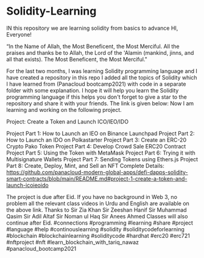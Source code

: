 # Solidity-Learning
IN this repository we are learning solidity from basics to advance
HI, Everyone! 

“In the Name of Allah, the Most Beneficent, the Most Merciful. All the praises and thanks be to Allah, the Lord of the 'Alamin (mankind, jinns, and all that exists). The Most Beneficent, the Most Merciful."

For the last two months, I was learning Solidity programming language and I have created a repository in this repo I added all the topics of Solidity which I have learned from (Panacloud bootcamp2021) with code in a separate folder with some explanation. I hope it will help you learn the Solidity programming language if this helps you don't forget to give a star to the repository and share it with your friends. The link is given below:
Now I am learning and working on the following project.

Project: Create a Token and Launch ICO/IEO/IDO

Project Part 1: How to Launch an IEO on Binance Launchpad
Project Part 2: How to Launch an IDO on Polkastarter
Project Part 3: Create an ERC-20 Crypto Pako Token
Project Part 4: Develop Crowd Sale ERC20 Contract
Project Part 5: Using the Token with MetaMask
Project Part 6: Trying it with Multisignature Wallets
Project Part 7: Sending Tokens using Ethers.js
Project Part 8: Create, Deploy, Mint, and Sell an NFT
Complete Details:
https://github.com/panacloud-modern-global-apps/defi-dapps-solidity-smart-contracts/blob/main/README.md#project-1-create-a-token-and-launch-icoieoido

The project is due after Eid. 
If you have no background in Web 3, no problem all the relevant class videos in Urdu and English are available on the above link. 
Thanks to Sir Zia Khan Sir Zeeshan Hanif Sir Muhammad Qasim Sir Adil Altaf Sir Noman ul Haq Sir Anees Ahmed
Classes will also continue after Eid.
#connections #programming #learning #share #project #language #help #continouslearning #solidity #soliditycodeforlearning #blockchain #blockchainlearning #soliditycode #hardhat #erc20 #erc721 #nftproject #nft #learn_blockchain_with_tariq_nawaz #panacloud_bootcamp2021
